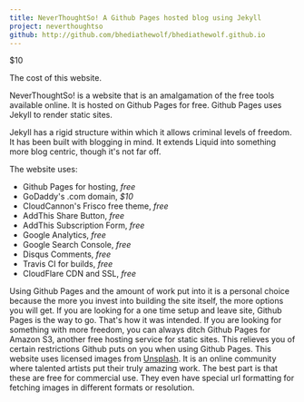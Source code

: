 ```yaml
---
title: NeverThoughtSo! A Github Pages hosted blog using Jekyll
project: neverthoughtso
github: http://github.com/bhediathewolf/bhediathewolf.github.io
---
```


$10

The cost of this website.

NeverThoughtSo! is a website that is an amalgamation of the free tools available online. It is hosted on Github Pages for free. Github Pages uses Jekyll to render static sites.

Jekyll has a rigid structure within which it allows criminal levels of freedom. It has been built with blogging in mind. It extends Liquid into something more blog centric, though it's not far off.

The website uses:
- Github Pages for hosting, _free_
- GoDaddy's .com domain, _$10_
- CloudCannon's Frisco free theme, _free_
- AddThis Share Button, _free_
- AddThis Subscription Form, _free_
- Google Analytics, _free_
- Google Search Console, _free_
- Disqus Comments, _free_
- Travis CI for builds, _free_
- CloudFlare CDN and SSL, _free_

Using Github Pages and the amount of work put into it is a personal choice because the more you invest into building the site itself, the more options you will get. If you are looking for a one time setup and leave site, Github Pages is the way to go. That's how it was intended.
If you are looking for something with more freedom, you can always ditch Github Pages for Amazon S3, another free hosting service for static sites. This relieves you of certain restrictions Github puts on you when using Github Pages.
This website uses licensed images from [Unsplash](unsplash.com). It is an online community where talented artists put their truly amazing work. The best part is that these are free for commercial use. They even have special url formatting for fetching images in different formats or resolution.
